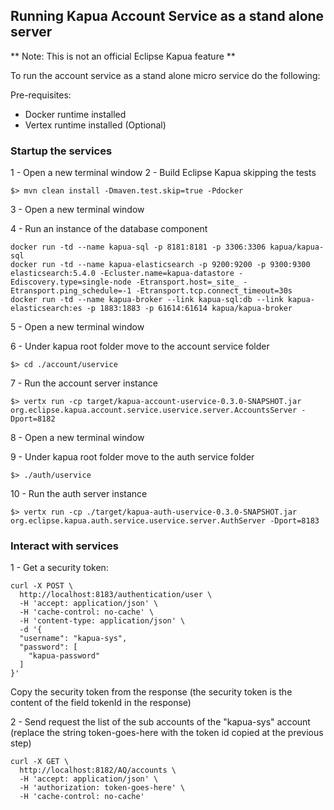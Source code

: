 ## Running Kapua Account Service as a stand alone server


** Note: This is not an official Eclipse Kapua feature **

To run the account service as a stand alone micro service do the following:

Pre-requisites:
- Docker runtime installed
- Vertex runtime installed (Optional)

### Startup the services

1 - Open a new terminal window
2 - Build Eclipse Kapua skipping the tests

```
$> mvn clean install -Dmaven.test.skip=true -Pdocker
```

3 - Open a new terminal window

4 - Run an instance of the database component

```
docker run -td --name kapua-sql -p 8181:8181 -p 3306:3306 kapua/kapua-sql
docker run -td --name kapua-elasticsearch -p 9200:9200 -p 9300:9300 elasticsearch:5.4.0 -Ecluster.name=kapua-datastore -Ediscovery.type=single-node -Etransport.host=_site_ -Etransport.ping_schedule=-1 -Etransport.tcp.connect_timeout=30s
docker run -td --name kapua-broker --link kapua-sql:db --link kapua-elasticsearch:es -p 1883:1883 -p 61614:61614 kapua/kapua-broker
```

5 - Open a new terminal window

6 - Under kapua root folder move to the account service folder

```
$> cd ./account/uservice
```

7 - Run the account server instance

```
$> vertx run -cp target/kapua-account-uservice-0.3.0-SNAPSHOT.jar org.eclipse.kapua.account.service.uservice.server.AccountsServer -Dport=8182
```

8 - Open a new terminal window

9 - Under kapua root folder move to the auth service folder

```
$> ./auth/uservice
```

10 - Run the auth server instance

```
$> vertx run -cp ./target/kapua-auth-uservice-0.3.0-SNAPSHOT.jar org.eclipse.kapua.auth.service.uservice.server.AuthServer -Dport=8183
```

### Interact with services

1 - Get a security token:

```
curl -X POST \
  http://localhost:8183/authentication/user \
  -H 'accept: application/json' \
  -H 'cache-control: no-cache' \
  -H 'content-type: application/json' \
  -d '{
  "username": "kapua-sys",
  "password": [
    "kapua-password"
  ]
}'
```

Copy the security token from the response (the security token is the content of the field tokenId in the response)

2 - Send request the list of the sub accounts of the "kapua-sys" account (replace the string token-goes-here with the token id copied at the previous step)

```
curl -X GET \
  http://localhost:8182/AQ/accounts \
  -H 'accept: application/json' \
  -H 'authorization: token-goes-here' \
  -H 'cache-control: no-cache'
```
